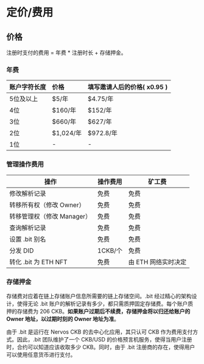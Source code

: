 # 定价/费用

## 价格

注册时支付的费用 = 年费 \* 注册时长 + 存储押金。

### 年费

| 账户字符长度 | 价格        | 填写邀请人后的价格\( x0.95 \) |
|:-------|:----------|:---------------------|
| 5位及以上  | \$5/年     | \$4.75/年             |
| 4位     | \$160/年   | \$152/年              |
| 3位     | \$660/年   | \$627/年              |
| 2位     | \$1,024/年 | \$972.8/年            |
| 1位     | -         | -                    |



### 管理操作费用

| 操作               | 操作费用   | 矿工费          |
|------------------|--------|--------------|
| 修改解析记录           | 免费     | 免费           |
| 转移所有权（修改 Owner）  | 免费     | 免费           |
| 转移管理权（修改 Manager） | 免费     | 免费           |
| 查询解析记录           | 免费     | 免费           |
| 设置 .bit 别名       | 免费     | 免费           |
| 分发 DID           | 1CKB/个 | 免费           |
| 转化 .bit 为 ETH NFT | 免费     | 由 ETH 网络实时决定 |



### 存储押金

存储费对应着在链上存储账户信息所需要的链上存储空间。.bit 经过精心的架构设计，使得无论 .bit 账户的解析记录有多少，都只需质押固定存储费。每个账户质押的存储费为 206 CKB。**如果账户过期后不续费，存储押金将以归还给账户的 Owner 地址，以过期时刻的 Owner 地址为准**。

由于 .bit 是运行在 Nervos CKB 的去中心化应用，其只认可 CKB 作为费用支付方式。因此，.bit 团队维护了一个 CKB/USD 的价格预言机服务，使得当用户注册时，合约可以知道应该收取多少 CKB。同时，由于 .bit 注册商的存在，使得用户可以使用任意货币进行支付。

